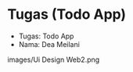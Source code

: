 # Tugas (Todo App)
<ul>
  <li>Tugas: Todo App</li>
  <li>Nama:  Dea Meilani</li>
</ul>
images/Ui Design Web2.png

